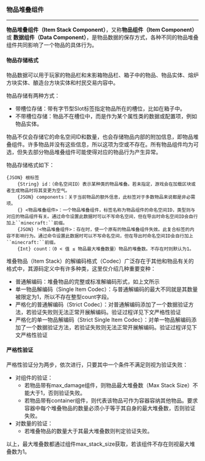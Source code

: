 ### 物品堆叠组件

---

**物品堆叠组件（Item Stack Component）**，又称**物品组件（Item Component）** 或 **数据组件（Data Component）**，是物品数据的保存方式，各种不同的物品堆叠组件共同影响了一个物品的具体行为。

#### 物品存储格式

物品数据可以用于玩家的物品栏和末影箱物品栏、箱子中的物品、物品实体、熔炉方块实体、酿造台方块实体和村民交易内容中。

物品存储有两种方式：
- 带槽位存储：带有字节型Slot标签指定物品所在的槽位，比如在箱子中。
- 不带槽位存储：物品不在槽位中，而是作为某个属性类的数据或配置项，例如物品实体。

物品不仅会存储它的命名空间ID和数量，也会存储物品内部的附加信息，即物品堆叠组件。许多物品并没有这些信息，所以这项为空或不存在。所有物品组件均为可选，但失去部分物品堆叠组件可能使得对应的物品行为产生异常。

物品存储格式如下：
```text
{JSON} 根标签
    {String} id：（命名空间ID）表示某种类的物品堆叠。若未指定，游戏会在加载区块或者生成物品时将其变更为空气。
    {JSON} components：关于当前物品的额外信息，此标签对于多数物品来说都是非必需项。
    {} <物品堆叠组件>：一个物品堆叠组件，标签名称为物品组件的命名空间ID，类型则与对应的物品组件有关。通过命令设置此数据时可以不写命名空间，但在导出时命名空间ID会自行加上``minecraft:``前缀。
    {JSON} !<物品堆叠组件>：存在时，使一个原有的物品堆叠组件失效。此复合标签的内容不影响行为。通过命令设置此数据时可以不写命名空间，但在导出时命名空间ID会自行加上``minecraft:``前缀。
    {Int} count：（0 < 值 ≤ 物品最大堆叠数量）物品的堆叠数。不存在时则默认为1。
```

堆叠物品（Item Stack）的解编码格式（Codec）广泛存在于其他和物品有关的格式中，其源码定义中有许多种类，这里仅介绍几种重要变种：
- 普通解编码：堆叠物品的完整或标准解编码形式，如上文所示
- 单一物品解编码（Single Item Codec）：与普通解编码的最大不同就是其数量被限定为1，所以不存在整型count字段。
- 严格化的普通解编码（Strict Codec）：对普通解编码添加了一个数据验证方法，若验证失败则无法正常开展解编码。验证过程详见下文严格性验证
- 严格化的单一物品解编码（Strict Single Item Codec）：对单一物品解编码添加了一个数据验证方法，若验证失败则无法正常开展解编码。验证过程详见下文严格性验证

#### **严格性验证**

严格性验证分为两步，依次进行，只要其中一个条件不满足则视为验证失败：
+ 对组件的验证：
    * 若物品带有max_damage组件，则物品最大堆叠数（Max Stack Size）不能大于1，否则验证失败。
    * 若物品带有container组件，则代表该物品可作为容器容纳其他物品。要求容器中每个堆叠物品的数量必须小于等于其自身的最大堆叠数，否则验证失败。
+ 对数量的验证：
    * 若堆叠物品的数量大于其最大堆叠数则判定验证失败。

以上，最大堆叠数都通过组件max_stack_size获取，若该组件不存在则视最大堆叠数为1。
